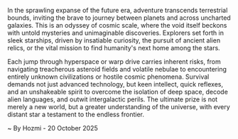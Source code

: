 
In the sprawling expanse of the future era, adventure transcends terrestrial bounds, inviting the brave to journey between planets and across uncharted galaxies. This is an odyssey of cosmic scale, where the void itself beckons with untold mysteries and unimaginable discoveries. Explorers set forth in sleek starships, driven by insatiable curiosity, the pursuit of ancient alien relics, or the vital mission to find humanity's next home among the stars.

Each jump through hyperspace or warp drive carries inherent risks, from navigating treacherous asteroid fields and volatile nebulae to encountering entirely unknown civilizations or hostile cosmic phenomena. Survival demands not just advanced technology, but keen intellect, quick reflexes, and an unshakeable spirit to overcome the isolation of deep space, decode alien languages, and outwit intergalactic perils. The ultimate prize is not merely a new world, but a greater understanding of the universe, with every distant star a testament to the endless frontier.

~ By Hozmi - 20 October 2025
